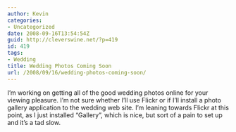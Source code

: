 ```yaml
---
author: Kevin
categories:
- Uncategorized
date: 2008-09-16T13:54:54Z
guid: http://cleverswine.net/?p=419
id: 419
tags:
- Wedding
title: Wedding Photos Coming Soon
url: /2008/09/16/wedding-photos-coming-soon/
---
```


I&#8217;m working on getting all of the good wedding photos online for your viewing pleasure. I&#8217;m not sure whether I&#8217;ll use Flickr or if I&#8217;ll install a photo gallery application to the wedding web site. I&#8217;m leaning towards Flickr at this point, as I just installed &#8220;Gallery&#8221;, which is nice, but sort of a pain to set up and it&#8217;s a tad slow.